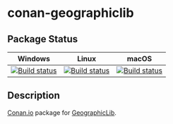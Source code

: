 # conan-geographiclib

## Package Status

| Windows | Linux | macOS |
|:-------:|:-----:|:-----:|
|[![Build status](https://ci.appveyor.com/api/projects/status/3ah255mc6f83mcno/branch/testing%2F1.50.1?svg=true)](https://ci.appveyor.com/project/SpaceIm/conan-geographiclib)|[![Build status](https://github.com/SpaceIm/conan-geographiclib/workflows/.github/workflows/linux.yml/badge.svg?branch=testing%2F1.50.1)](https://github.com/SpaceIm/conan-geographiclib/actions/workflows/linux.yml?query=branch%3Atesting%2F1.50.1)|[![Build status](https://github.com/SpaceIm/conan-geographiclib/workflows/.github/workflows/macos.yml/badge.svg?branch=testing%2F1.50.1)](https://github.com/SpaceIm/conan-geographiclib/actions/workflows/macos.yml?query=branch%3Atesting%2F1.50.1)|

## Description

[Conan.io](https://conan.io) package for [GeographicLib](https://sourceforge.net/projects/geographiclib).
